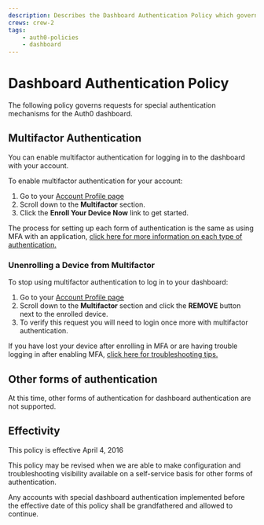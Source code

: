 ```yaml
---
description: Describes the Dashboard Authentication Policy which governs requests for special authentication mechanisms for the Auth0 dashboard.
crews: crew-2
tags:
    - auth0-policies
    - dashboard
---
```


# Dashboard Authentication Policy

The following policy governs requests for special authentication mechanisms for the Auth0 dashboard.

## Multifactor Authentication

You can enable multifactor authentication for logging in to the dashboard with your account.

To enable multifactor authentication for your account: 

1. Go to your [Account Profile page](${manage_url}/#/profile)
2. Scroll down to the **Multifactor** section.
3. Click the **Enroll Your Device Now** link to get started.

The process for setting up each form of authentication is the same as using MFA with an application, [click here for more information on each type of authentication.](/multifactor-authentication)

### Unenrolling a Device from Multifactor

To stop using multifactor authentication to log in to your dashboard:

1. Go to your [Account Profile page](${manage_url}/#/profile)
2. Scroll down to the **Multifactor** section and click the **REMOVE** button next to the enrolled device.
3. To verify this request you will need to login once more with multifactor authentication.

If you have lost your device after enrolling in MFA or are having trouble logging in after enabling MFA, [click here for troubleshooting tips.](/multifactor-authentication/guardian/user-guide#troubleshooting)

## Other forms of authentication

At this time, other forms of authentication for dashboard authentication are not supported.

## Effectivity

This policy is effective April 4, 2016

This policy may be revised when we are able to make configuration and troubleshooting visibility available on a self-service basis for other forms of authentication.

Any accounts with special dashboard authentication implemented before the effective date of this policy shall be grandfathered and allowed to continue.

